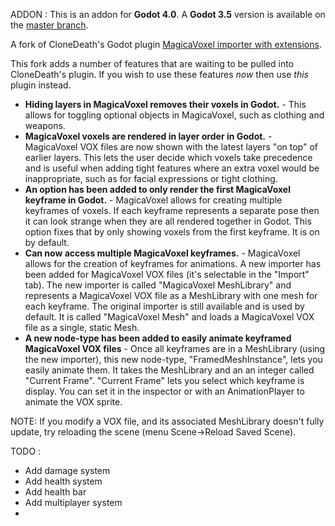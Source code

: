 ADDON : 
This is an addon for **Godot 4.0**.  A **Godot 3.5** version is available on the [master branch](https://github.com/jon-heard/Godot-MagicaVoxel-Importer-with-Extensions).

A fork of CloneDeath's Godot plugin [MagicaVoxel importer with extensions](https://github.com/CloneDeath/MagicaVoxel-Importer-with-Extensions).

This fork adds a number of features that are waiting to be pulled into CloneDeath's plugin.  If you wish to use these features _now_ then use _this_ plugin instead.

- __Hiding layers in MagicaVoxel removes their voxels in Godot.__ - This allows for toggling optional objects in MagicaVoxel, such as clothing and weapons.
- __MagicaVoxel voxels are rendered in layer order in Godot.__ - MagicaVoxel VOX files are now shown with the latest layers "on top" of earlier layers. This lets the user decide which voxels take precedence and is useful when adding tight features where an extra voxel would be inappropriate, such as for facial expressions or tight clothing.
- __An option has been added to only render the first MagicaVoxel keyframe in Godot.__ - MagicaVoxel allows for creating multiple keyframes of voxels. If each keyframe represents a separate pose then it can look strange when they are all rendered together in Godot. This option fixes that by only showing voxels from the first keyframe. It is on by default.
- __Can now access multiple MagicaVoxel keyframes.__ - MagicaVoxel allows for the creation of keyframes for animations. A new importer has been added for MagicaVoxel VOX files (it's selectable in the "Import" tab). The new importer is called "MagicaVoxel MeshLibrary" and represents a MagicaVoxel VOX file as a MeshLibrary with one mesh for each keyframe. The original importer is still available and is used by default. It is called "MagicaVoxel Mesh" and loads a MagicaVoxel VOX file as a single, static Mesh.
- __A new node-type has been added to easily animate keyframed MagicaVoxel VOX files__ - Once all keyframes are in a MeshLibrary (using the new importer), this new node-type, "FramedMeshInstance", lets you easily animate them. It takes the MeshLibrary and an an integer called "Current Frame". "Current Frame" lets you select which keyframe is display. You can set it in the inspector or with an AnimationPlayer to animate the VOX sprite.

NOTE: If you modify a VOX file, and its associated MeshLibrary doesn't fully update, try reloading the scene (menu Scene->Reload Saved Scene). 

TODO : 
- Add damage system
- Add health system
- Add health bar
- Add multiplayer system
- 
